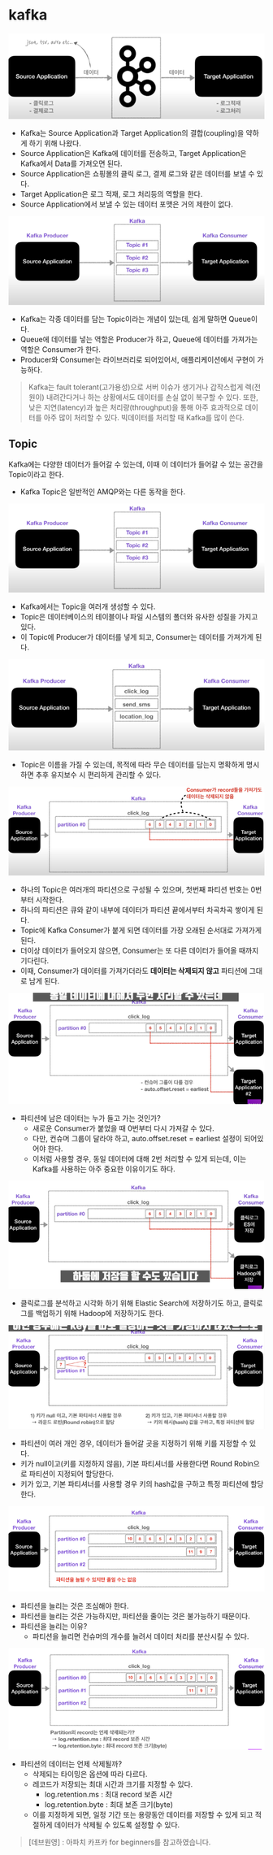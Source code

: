 # kafka

![img.png](imgs/img.png)

- Kafka는 Source Application과 Target Application의 결합(coupling)을 약하게 하기 위해 나왔다.
- Source Application은 Kafka에 데이터를 전송하고, Target Application은 Kafka에서 Data를 가져오면 된다. 
- Source Application은 쇼핑몰의 클릭 로그, 결제 로그와 같은 데이터를 보낼 수 있다. 
- Target Application은 로그 적재, 로그 처리등의 역할을 한다. 
- Source Application에서 보낼 수 있는 데이터 포맷은 거의 제한이 없다. 

![img.png](imgs/img1.png)

- Kafka는 각종 데이터를 담는 Topic이라는 개념이 있는데, 쉽게 말하면 Queue이다.  
- Queue에 데이터를 넣는 역할은 Producer가 하고, Queue에 데이터를 가져가는 역할은 Consumer가 한다. 
- Producer와 Consumer는 라이브러리로 되어있어서, 애플리케이션에서 구현이 가능하다. 

> Kafka는 fault tolerant(고가용성)으로 서버 이슈가 생기거나 갑작스럽게 렉(전원이) 내려간다거나 하는 상황에서도 데이터를 손실 없이 복구할 수 있다.
> 또한, 낮은 지연(latency)과 높은 처리량(throughput)을 통해 아주 효과적으로 데이터를 아주 많이 처리할 수 있다.
> 빅데이터를 처리할 때 Kafka를 많이 쓴다. 

## Topic

Kafka에는 다양한 데이터가 들어갈 수 있는데, 이때 이 데이터가 들어갈 수 있는 공간을 Topic이라고 한다. 

- Kafka Topic은 일반적인 AMQP와는 다른 동작을 한다. 


![img.png](imgs/img1.png)

- Kafka에서는 Topic을 여러개 생성할 수 있다. 
- Topic은 데이터베이스의 테이블이나 파일 시스템의 폴더와 유사한 성질을 가지고 있다.
- 이 Topic에 Producer가 데이터를 넣게 되고, Consumer는 데이터를 가져가게 된다.

![img.png](img2.png)

- Topic은 이름을 가질 수 있는데, 목적에 따라 무슨 데이터를 담는지 명확하게 명시하면 추후 유지보수 시 편리하게 관리할 수 있다.

![img_1.png](img_1.png)

- 하나의 Topic은 여러개의 파티션으로 구성될 수 있으며, 첫번째 파티션 번호는 0번부터 시작한다. 
- 하나의 파티션은 큐와 같이 내부에 데이터가 파티션 끝에서부터 차곡차곡 쌓이게 된다. 
- Topic에 Kafka Consumer가 붙게 되면 데이터를 가장 오래된 순서대로 가져가게 된다. 
- 더이상 데이터가 들어오지 않으면, Consumer는 또 다른 데이터가 들어올 때까지 기다린다. 
- 이때, Consumer가 데이터를 가져가더라도 **데이터는 삭제되지 않고** 파티션에 그대로 남게 된다.

![img_2.png](img_2.png)

- 파티션에 남은 데이터는 누가 들고 가는 것인가?
  - 새로운 Consumer가 붙었을 때 0번부터 다시 가져갈 수 있다. 
  - 다만, 컨슈머 그룹이 달라야 하고, auto.offset.reset = earliest 설정이 되어있어야 한다. 
  - 이처럼 사용할 경우, 동일 데이터에 대해 2번 처리할 수 있게 되는데, 이는 Kafka를 사용하는 아주 중요한 이유이기도 하다. 

![img_3.png](img_3.png)

- 클릭로그를 분석하고 시각화 하기 위해 Elastic Search에 저장하기도 하고, 클릭로그를 백업하기 위해 Hadoop에 저장하기도 한다.

![img_4.png](img_4.png)

- 파티션이 여러 개인 경우, 데이터가 들어갈 곳을 지정하기 위해 키를 지정할 수 있다. 
- 키가 null이고(키를 지정하지 않음), 기본 파티셔너를 사용한다면 Round Robin으로 파티션이 지정되어 할당한다. 
- 키가 있고, 기본 파티셔너를 사용할 경우 키의 hash값을 구하고 특정 파티션에 할당한다. 

![img_5.png](img_5.png)

- 파티션을 늘리는 것은 조심해야 한다.
- 파티션을 늘리는 것은 가능하지만, 파티션을 줄이는 것은 불가능하기 때문이다. 
- 파티션을 늘리는 이유?
  - 파티션을 늘리면 컨슈머의 개수를 늘려서 데이터 처리를 분산시킬 수 있다. 

![img_6.png](img_6.png)

- 파티션의 데이터는 언제 삭제될까?
  - 삭제되는 타이밍은 옵션에 따라 다르다. 
  - 레코드가 저장되는 최대 시간과 크기를 지정할 수 있다.
    - log.retention.ms : 최대 record 보존 시간 
    - log.retention.byte : 최대 보존 크기(byte) 
  - 이를 지정하게 되면, 일정 기간 또는 용량동안 데이터를 저장할 수 있게 되고 적절하게 데이터가 삭제될 수 있도록 설정할 수 있다. 

> [데브원영] : 아파치 카프카 for beginners를 참고하였습니다. 
